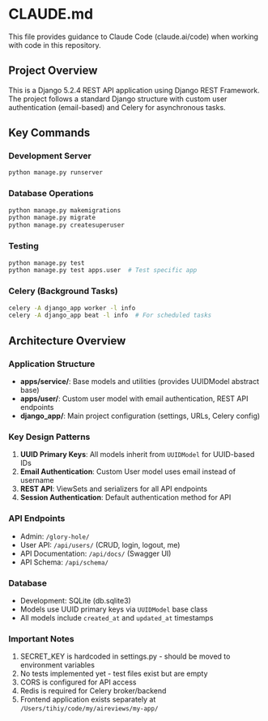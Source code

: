 # CLAUDE.md

This file provides guidance to Claude Code (claude.ai/code) when working with code in this repository.

## Project Overview

This is a Django 5.2.4 REST API application using Django REST Framework. The project follows a standard Django structure with custom user authentication (email-based) and Celery for asynchronous tasks.

## Key Commands

### Development Server
```bash
python manage.py runserver
```

### Database Operations
```bash
python manage.py makemigrations
python manage.py migrate
python manage.py createsuperuser
```

### Testing
```bash
python manage.py test
python manage.py test apps.user  # Test specific app
```

### Celery (Background Tasks)
```bash
celery -A django_app worker -l info
celery -A django_app beat -l info  # For scheduled tasks
```

## Architecture Overview

### Application Structure
- **apps/service/**: Base models and utilities (provides UUIDModel abstract base)
- **apps/user/**: Custom user model with email authentication, REST API endpoints
- **django_app/**: Main project configuration (settings, URLs, Celery config)

### Key Design Patterns
1. **UUID Primary Keys**: All models inherit from `UUIDModel` for UUID-based IDs
2. **Email Authentication**: Custom User model uses email instead of username
3. **REST API**: ViewSets and serializers for all API endpoints
4. **Session Authentication**: Default authentication method for API

### API Endpoints
- Admin: `/glory-hole/`
- User API: `/api/users/` (CRUD, login, logout, me)
- API Documentation: `/api/docs/` (Swagger UI)
- API Schema: `/api/schema/`

### Database
- Development: SQLite (db.sqlite3)
- Models use UUID primary keys via `UUIDModel` base class
- All models include `created_at` and `updated_at` timestamps

### Important Notes
1. SECRET_KEY is hardcoded in settings.py - should be moved to environment variables
2. No tests implemented yet - test files exist but are empty
3. CORS is configured for API access
4. Redis is required for Celery broker/backend
5. Frontend application exists separately at `/Users/tihiy/code/my/aireviews/my-app/`
